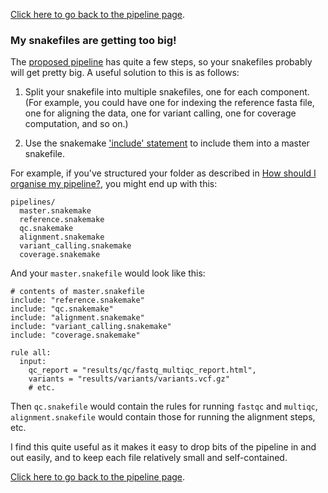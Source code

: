 [Click here to go back to the pipeline page](pipeline.md).

### My snakefiles are getting too big!

The [proposed pipeline](pipeline.svg) has quite a few steps, so your snakefiles probably will get pretty big.  A useful solution to this is as follows:

1. Split your snakefile into multiple snakefiles, one for each component.  (For example, you could have one for indexing the reference fasta file, one for aligning the data, one for variant calling, one for coverage computation, and so on.)

2. Use the snakemake ['include' statement](https://snakemake.readthedocs.io/en/stable/snakefiles/modularization.html) to include them into a master snakefile.

For example, if you've structured your folder as described in [How should I organise my pipeline?](How_should_I_organise_my_pipeline.md), you might end up with this:

```
pipelines/
  master.snakemake
  reference.snakemake
  qc.snakemake
  alignment.snakemake
  variant_calling.snakemake
  coverage.snakemake
```

And your `master.snakefile` would look like this:

```
# contents of master.snakefile
include: "reference.snakemake"
include: "qc.snakemake"
include: "alignment.snakemake"
include: "variant_calling.snakemake"
include: "coverage.snakemake"

rule all:
  input:
    qc_report = "results/qc/fastq_multiqc_report.html",
    variants = "results/variants/variants.vcf.gz"
    # etc.
```

Then `qc.snakefile` would contain the rules for running `fastqc` and `multiqc`, `alignment.snakefile` would contain those for running the alignment steps, etc.

I find this quite useful as it makes it easy to drop bits of the pipeline in and out easily, and to keep each file relatively small and self-contained.

[Click here to go back to the pipeline page](pipeline.md).
